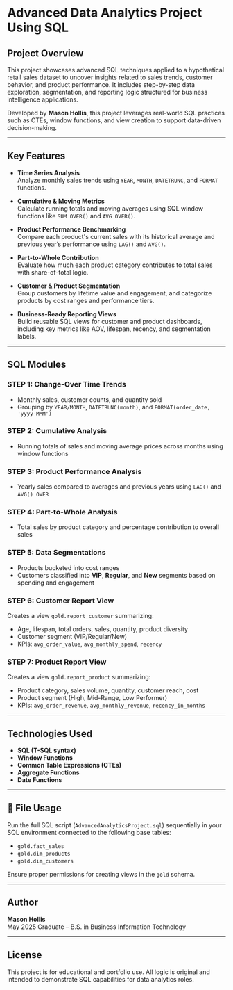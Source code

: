 # Advanced Data Analytics Project Using SQL

## Project Overview
This project showcases advanced SQL techniques applied to a hypothetical retail sales dataset to uncover insights related to sales trends, customer behavior, and product performance. It includes step-by-step data exploration, segmentation, and reporting logic structured for business intelligence applications.

Developed by **Mason Hollis**, this project leverages real-world SQL practices such as CTEs, window functions, and view creation to support data-driven decision-making.

---

## Key Features

- **Time Series Analysis**  
  Analyze monthly sales trends using `YEAR`, `MONTH`, `DATETRUNC`, and `FORMAT` functions.

- **Cumulative & Moving Metrics**  
  Calculate running totals and moving averages using SQL window functions like `SUM OVER()` and `AVG OVER()`.

- **Product Performance Benchmarking**  
  Compare each product's current sales with its historical average and previous year’s performance using `LAG()` and `AVG()`.

- **Part-to-Whole Contribution**  
  Evaluate how much each product category contributes to total sales with share-of-total logic.

- **Customer & Product Segmentation**  
  Group customers by lifetime value and engagement, and categorize products by cost ranges and performance tiers.

- **Business-Ready Reporting Views**  
  Build reusable SQL views for customer and product dashboards, including key metrics like AOV, lifespan, recency, and segmentation labels.

---

## SQL Modules

### STEP 1: Change-Over Time Trends
- Monthly sales, customer counts, and quantity sold
- Grouping by `YEAR/MONTH`, `DATETRUNC(month)`, and `FORMAT(order_date, 'yyyy-MMM')`

### STEP 2: Cumulative Analysis
- Running totals of sales and moving average prices across months using window functions

### STEP 3: Product Performance Analysis
- Yearly sales compared to averages and previous years using `LAG()` and `AVG() OVER`

### STEP 4: Part-to-Whole Analysis
- Total sales by product category and percentage contribution to overall sales

### STEP 5: Data Segmentations
- Products bucketed into cost ranges
- Customers classified into **VIP**, **Regular**, and **New** segments based on spending and engagement

### STEP 6: Customer Report View
Creates a view `gold.report_customer` summarizing:
- Age, lifespan, total orders, sales, quantity, product diversity
- Customer segment (VIP/Regular/New)
- KPIs: `avg_order_value`, `avg_monthly_spend`, `recency`

### STEP 7: Product Report View
Creates a view `gold.report_product` summarizing:
- Product category, sales volume, quantity, customer reach, cost
- Product segment (High, Mid-Range, Low Performer)
- KPIs: `avg_order_revenue`, `avg_monthly_revenue`, `recency_in_months`

---

## Technologies Used

- **SQL (T-SQL syntax)**
- **Window Functions**
- **Common Table Expressions (CTEs)**
- **Aggregate Functions**
- **Date Functions**

---

## 📂 File Usage

Run the full SQL script (`AdvancedAnalyticsProject.sql`) sequentially in your SQL environment connected to the following base tables:

- `gold.fact_sales`
- `gold.dim_products`
- `gold.dim_customers`

Ensure proper permissions for creating views in the `gold` schema.

---

## Author

**Mason Hollis**   
May 2025 Graduate – B.S. in Business Information Technology  

---

##  License

This project is for educational and portfolio use. All logic is original and intended to demonstrate SQL capabilities for data analytics roles.
